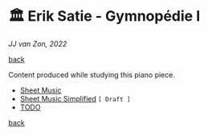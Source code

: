 🏛 Erik Satie - Gymnopédie Ⅰ
============================

*JJ van Zon, 2022*

[back](../README.md)

Content produced while studying this piano piece.

- [Sheet Music](sheet-music/README.md)
- [Sheet Music Simplified](sheet-music-simplified/README.md) `[ Draft ]`
- [TODO](satie-gymnopedie-1-todo.md)

[back](../README.md)